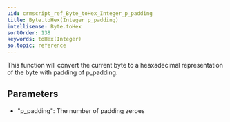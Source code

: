 ```yaml
---
uid: crmscript_ref_Byte_toHex_Integer_p_padding
title: Byte.toHex(Integer p_padding)
intellisense: Byte.toHex
sortOrder: 138
keywords: toHex(Integer)
so.topic: reference
---
```


This function will convert the current byte to a heaxadecimal representation of the byte with padding of p\_padding.



## Parameters


 - "p\_padding": The number of padding zeroes


